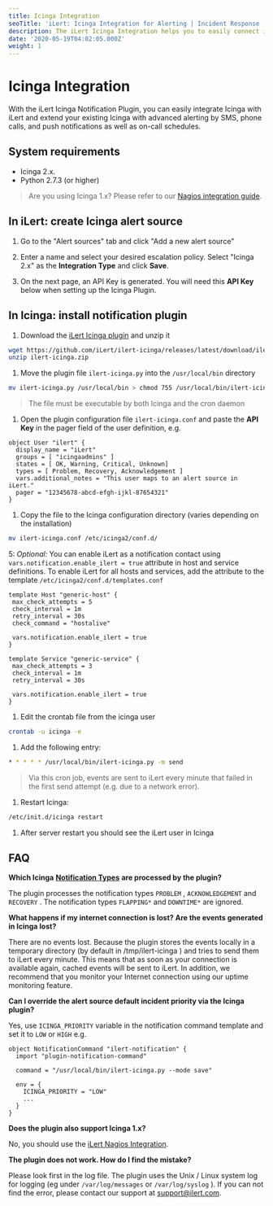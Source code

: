```yaml
---
title: Icinga Integration
seoTitle: 'iLert: Icinga Integration for Alerting | Incident Response | Uptime'
description: The iLert Icinga Integration helps you to easily connect iLert with Icinga.
date: '2020-05-19T04:02:05.000Z'
weight: 1
---
```


# Icinga Integration

With the iLert Icinga Notification Plugin, you can easily integrate Icinga with iLert and extend your existing Icinga with advanced alerting by SMS, phone calls, and push notifications as well as on-call schedules.

## System requirements <a id="requirements"></a>

* Icinga 2.x.
* Python 2.7.3 \(or higher\)

> Are you using Icinga 1.x? Please refer to our [Nagios integration guide](/integrations/nagios).

## In iLert: create Icinga alert source <a id="create-alarm-source"></a>

1. Go to the "Alert sources" tab and click "Add a new alert source"

 2. Enter a name and select your desired escalation policy. Select "Icinga 2.x" as the **Integration Type** and click **Save**.

 3. On the next page, an API Key is generated. You will need this **API Key** below when setting up the Icinga Plugin.

## In Icinga: install notification plugin <a id="in-icinga"></a>

1. Download the [iLert Icinga plugin](https://github.com/iLert/ilert-icinga) and unzip it

```bash
wget https://github.com/iLert/ilert-icinga/releases/latest/download/ilert-icinga.zip
unzip ilert-icinga.zip
```

1. Move the plugin file `ilert-icinga.py` into the `/usr/local/bin` directory 

```bash
mv ilert-icinga.py /usr/local/bin > chmod 755 /usr/local/bin/ilert-icinga.py
```

> The file must be executable by both Icinga and the cron daemon

1. Open the plugin configuration file `ilert-icinga.conf` and paste the **API Key** in the pager field of the user definition, e.g.

```text
object User "ilert" {
  display_name = "iLert"
  groups = [ "icingaadmins" ]
  states = [ OK, Warning, Critical, Unknown]
  types = [ Problem, Recovery, Acknowledgement ]
  vars.additional_notes = "This user maps to an alert source in iLert."
  pager = "12345678-abcd-efgh-ijkl-87654321"
}
```

1. Copy the file to the Icinga configuration directory \(varies depending on the installation\)

```bash
mv ilert-icinga.conf /etc/icinga2/conf.d/
```

5: _Optional:_ You can enable iLert as a notification contact using `vars.notification.enable_ilert = true` attribute in host and service definitions. To enable iLert for all hosts and services, add the attribute to the template `/etc/icinga2/conf.d/templates.conf`

```text
template Host "generic-host" {
 max_check_attempts = 5
 check_interval = 1m
 retry_interval = 30s 
 check_command = "hostalive"  

 vars.notification.enable_ilert = true
} 

template Service "generic-service" {
 max_check_attempts = 3
 check_interval = 1m
 retry_interval = 30s  

 vars.notification.enable_ilert = true 
}
```

1. Edit the crontab file from the icinga user

```bash
crontab -u icinga -e
```

1. Add the following entry:

```bash
* * * * * /usr/local/bin/ilert-icinga.py -m send
```

> Via this cron job, events are sent to iLert every minute that failed in the first send attempt \(e.g. due to a network error\).

1. Restart Icinga:

```bash
/etc/init.d/icinga restart
```

1. After server restart you should see the iLert user in Icinga

## FAQ <a id="faq"></a>

**Which Icinga** [**Notification Types**](https://icinga.com/docs/icinga2/latest/doc/09-object-types/#notification) **are processed by the plugin?**

The plugin processes the notification types `PROBLEM` , `ACKNOWLEDGEMENT` and `RECOVERY` . The notification types `FLAPPING*` and `DOWNTIME*` are ignored.

**What happens if my internet connection is lost? Are the events generated in Icinga lost?**

There are no events lost. Because the plugin stores the events locally in a temporary directory \(by default in /tmp/ilert-icinga \) and tries to send them to iLert every minute. This means that as soon as your connection is available again, cached events will be sent to iLert. In addition, we recommend that you monitor your Internet connection using our uptime monitoring feature.

**Can I override the alert source default incident priority via the Icinga plugin?**

Yes, use `ICINGA_PRIORITY` variable in the notification command template and set it to `LOW` or `HIGH` e.g.

```text
object NotificationCommand "ilert-notification" {
  import "plugin-notification-command"

  command = "/usr/local/bin/ilert-icinga.py --mode save"

  env = {
    ICINGA_PRIORITY = "LOW"
    ...
  }
}
```

**Does the plugin also support Icinga 1.x?**

No, you should use the [iLert Nagios Integration](/integrations/nagios).

**The plugin does not work. How do I find the mistake?**

Please look first in the log file. The plugin uses the Unix / Linux system log for logging \(eg under `/var/log/messages` or `/var/log/syslog` \). If you can not find the error, please contact our support at [support@ilert.com](mailto:support@ilert.com).

